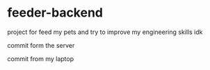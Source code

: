# feeder-backend
project for feed my pets and try to improve my engineering skills idk

commit form the server

commit from my laptop

